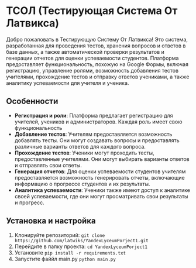 # ТСОЛ (Тестирующая Система От Латвикса)

Добро пожаловать в Тестирующую Систему От Латвикса! Это система, разработанная для проведения тестов, хранения вопросов и ответов в базе данных, а также автоматической проверки результатов и генерации отчетов для оценки успеваемости студентов. Платформа предоставляет функциональность, похожую на Google Формы, включая регистрацию, управление ролями, возможность добавления тестов учителями, прохождение тестов и отправку ответов учениками, а также аналитику успеваемости для учителя и ученика.

## Особенности

- **Регистрация и роли**: Платформа предлагает регистрацию для учителей, учеников и администраторов. Каждая роль имеет свою функциональность
- **Добавление тестов**: Учителям предоставляется возможность добавлять тесты. Они могут создавать вопросы и предоставлять различные варианты ответов для каждого вопроса.
- **Прохождение тестов**: Ученики могут проходить тесты, предоставленные учителями. Они могут выбирать варианты ответов и отправлять свои ответы.
- **Генерация отчетов**: Для оценки успеваемости студентов учителям предоставляется возможность генерировать отчеты, включающие информацию о прогрессе студентов и их результаты.
- **Аналитика успеваемости**: Ученики также имеют доступ к аналитике своей успеваемости, где они могут просматривать свои результаты и прогресс.

## Установка и настройка

1. Клонируйте репозиторий: `git clone https://github.com/latwiks/YandexLyceumPorject1.git`
2. Перейдите в папку проекта: `cd YandexLyceumPorject1`
3. Установите `pip install -r requirements.txt`
4. Запустите файйл main.py `python main.py`
